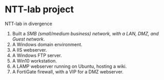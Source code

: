 # NTT-lab project
NTT-lab in divergence
1. Built a *SMB (small/medium business) network, with a LAN, DMZ, and Guest network*.
2. A Windows domain environment.
3. A IIS webserver.
4. A Windows FTP server.
5. A Win10 workstation.
6. A LAMP webserver running on Ubuntu, hosting a wiki.
7. A FortiGate firewall, with a VIP for a DMZ webserver.
